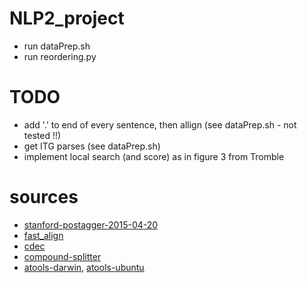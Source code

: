 # NLP2_project

- run dataPrep.sh
- run reordering.py

# TODO

- add '.' to end of every sentence, then allign (see dataPrep.sh -  not tested !!)
- get ITG parses (see dataPrep.sh)
- implement local search (and score) as in figure 3 from Tromble 

# sources

- [stanford-postagger-2015-04-20](http://nlp.stanford.edu/software/tagger.shtml#Download)
- [fast_align](https://github.com/clab/fast_align)
- [cdec](http://www.cdec-decoder.org/guide/tutorial.html)
- [compound-splitter](https://github.com/moses-smt/mosesdecoder/blob/master/scripts/generic/compound-splitter.perl)
- [atools-darwin](https://dl.dropboxusercontent.com/u/49398679/atools-darwin), [atools-ubuntu](https://dl.dropboxusercontent.com/u/49398679/atools-ubuntu)
